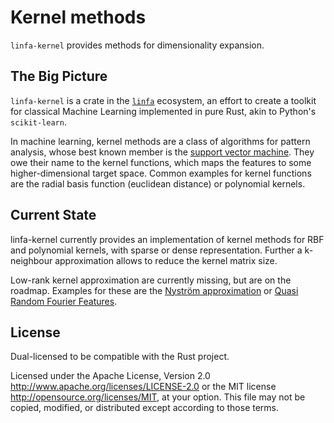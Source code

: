 # Kernel methods

`linfa-kernel` provides methods for dimensionality expansion. 

## The Big Picture

`linfa-kernel` is a crate in the [`linfa`](https://crates.io/crates/linfa) ecosystem, an effort to create a toolkit for classical Machine Learning implemented in pure Rust, akin to Python's `scikit-learn`.

In machine learning, kernel methods are a class of algorithms for pattern analysis, whose best known member is the [support vector machine](https://en.wikipedia.org/wiki/Support_vector_machine). They owe their name to the kernel functions, which maps the features to some higher-dimensional target space. Common examples for kernel functions are the radial basis function (euclidean distance) or polynomial kernels.

## Current State

linfa-kernel currently provides an implementation of kernel methods for RBF and polynomial kernels, with sparse or dense representation. Further a k-neighbour approximation allows to reduce the kernel matrix size. 

Low-rank kernel approximation are currently missing, but are on the roadmap. Examples for these are the [Nyström approximation](https://www.jmlr.org/papers/volume6/drineas05a/drineas05a.pdf) or [Quasi Random Fourier Features](http://www-personal.umich.edu/~aniketde/processed_md/Stats608_Aniketde.pdf).

## License
Dual-licensed to be compatible with the Rust project.

Licensed under the Apache License, Version 2.0 <http://www.apache.org/licenses/LICENSE-2.0> or the MIT license <http://opensource.org/licenses/MIT>, at your option. This file may not be copied, modified, or distributed except according to those terms.
